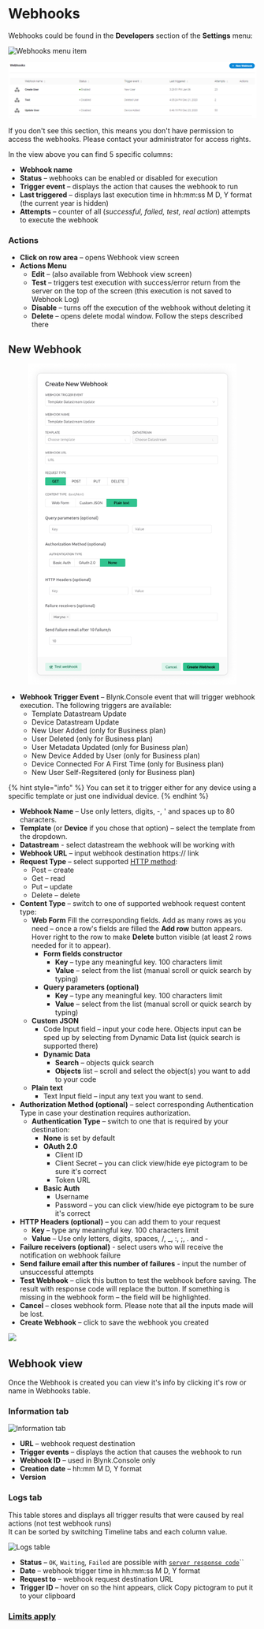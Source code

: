 # Webhooks

Webhooks could be found in the **Developers** section of the **Settings** menu:

![Webhooks menu item](../../../.gitbook/assets/webhook-menu.png)

![Webhooks list](../../../.gitbook/assets/webhooks.png)

If you don't see this section, this means you don't have permission to access the webhooks. Please contact your administrator for access rights.

In the view above you can find 5 specific columns:

* **Webhook name**
* **Status** – webhooks can be enabled or disabled for execution
* **Trigger event** – displays the action that causes the webhook to run
* **Last triggered** – displays last execution time in hh:mm:ss M D, Y format (the current year is hidden)
* **Attempts** – counter of all (_successful, failed, test, real action_) attempts to execute the webhook

### Actions

* **Click on row area** – opens Webhook view screen
* **Actions Menu**
  * **Edit** – (also available from Webhook view screen)
  * **Test** – triggers test execution with success/error return from the server on the top of the screen (this execution is not saved to Webhook Log)
  * **Disable** – turns off the execution of the webhook without deleting it
  * **Delete** – opens delete modal window. Follow the steps described there&#x20;

## New Webhook

<figure><img src="../../../.gitbook/assets/blynk-webhook.png" alt=""><figcaption></figcaption></figure>

* **Webhook Trigger Event** – Blynk.Console event that will trigger webhook execution. The following triggers are available:
  * Template Datastream Update
  * Device Datastream Update
  * New User Added (only for Business plan)
  * User Deleted (only for Business plan)
  * User Metadata Updated (only for Business plan)
  * New Device Added by User  (only for Business plan)
  * Device Connected For A First Time (only for Business plan)
  * New User Self-Regsitered (only for Business plan)

{% hint style="info" %}
You can set it to trigger either for any device using a specific template or just one individual device.
{% endhint %}

* **Webhook Name** – Use only letters, digits, -, ' and spaces up to 80 characters.&#x20;
* **Template** (or **Device** if you chose that option) – select the template from the dropdown.
* **Datastream** - select datastream the webhook will be working with
* **Webhook URL** – input webhook destination https:// link &#x20;
* **Request Type** – select supported [HTTP method](https://www.restapitutorial.com/lessons/httpmethods.html):
  * Post – create
  * Get – read
  * Put – update
  * Delete – delete&#x20;
* **Content Type** – switch to one of supported webhook request content type:&#x20;
  * **Web Form**  Fill the corresponding fields. Add as many rows as you need – once a row's fields are filled the **Add row** button appears. Hover right to the row to make **Delete** button visible (at least 2 rows needed for it to appear).
    * **Form fields constructor**
      * **Key** – type any meaningful key. 100 characters limit
      * **Value** – select from the list (manual scroll or quick search by typing)
    * **Query parameters (optional)**
      * **Key** – type any meaningful key. 100 characters limit
      * **Value** – select from the list (manual scroll or quick search by typing)&#x20;
  * **Custom JSON**
    * Code Input field – input your code here. Objects input can be sped up by selecting from Dynamic Data list (quick search is supported there)
    * **Dynamic Data**
      * **Search** – objects quick search&#x20;
      * **Objects** list – scroll and select the object(s) you want to add to your code
  * **Plain text**
    * Text Input field – input any text you want to send.
* **Authorization Method (optional)** – select corresponding Authentication Type in case your destination requires authorization.
  * **Authentication Type** – switch to one that is required by your destination:
    * **None** is set by default
    * **OAuth 2.0**
      * Client ID&#x20;
      * Client Secret – you can click view/hide eye pictogram to be sure it's correct
      * Token URL
    * **Basic Auth**
      * Username
      * Password – you can click view/hide eye pictogram to be sure it's correct
* **HTTP Headers (optional)** – you can add them to your request
  * **Key** – type any meaningful key. 100 characters limit
  * **Value** – Use only letters, digits, spaces, /, \_, :, ;, . and -&#x20;
* **Failure receivers (optional)** - select users who will receive the notification on webhook failure
* **Send failure email after this number of failures** - input the number of unsuccessful attempts
* **Test Webhook** – click this button to test the webhook before saving. The result with response code will replace the button. If something is missing in the webhook form – the field will be highlighted.
* **Cancel** – closes webhook form. Please note that all the inputs made will be lost.
* **Create Webhook** – click to save the webhook you created

![](../../../.gitbook/assets/test-webhook.gif)

## Webhook view

Once the Webhook is created you can view it's info by clicking it's row or name in Webhooks table.

### Information tab

![Information tab](../../../.gitbook/assets/webhook\_view.png)

* **URL** – webhook request destination&#x20;
* **Trigger events** – displays the action that causes the webhook to run
* **Webhook ID** – used in Blynk.Console only&#x20;
* **Creation date** – hh:mm M D, Y format
* **Version**

### Logs tab

This table stores and displays all trigger results that were caused by real actions (not test webhook runs)\
It can be sorted by switching Timeline tabs and each column value.

![Logs table](../../../.gitbook/assets/webhook\_log.png)

* **Status** – `OK`_,_ `Waiting`_,_ `Failed` are possible with [`server response code`](https://developer.mozilla.org/en-US/docs/Web/HTTP/Status)\`\`
* **Date** – webhook trigger time in hh:mm:ss M D, Y format&#x20;
* **Request to** – webhook request destination URL
* **Trigger ID** – hover on so the hint appears, click Copy pictogram to put it to your clipboard

### [Limits apply](../../limits.md#webhooks-limits)
